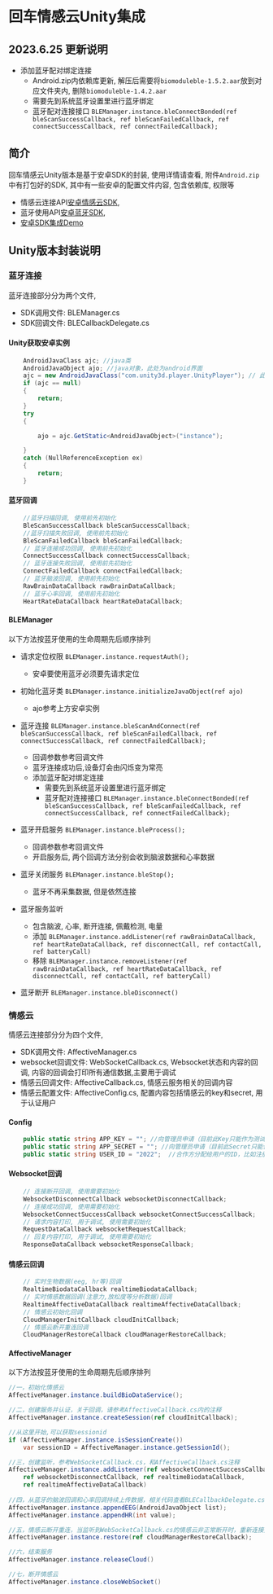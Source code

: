 # 回车情感云Unity集成

## 2023.6.25 更新说明
- 添加蓝牙配对绑定连接
    - Android.zip内依赖库更新, 解压后需要将`biomoduleble-1.5.2.aar`放到对应文件夹内, 删除`biomoduleble-1.4.2.aar`
    - 需要先到系统蓝牙设置里进行蓝牙绑定
    - 蓝牙配对连接接口 `BLEManager.instance.bleConnectBonded(ref bleScanSuccessCallback, ref bleScanFailedCallback, ref connectSuccessCallback, ref connectFailedCallback);` 

## 简介
回车情感云Unity版本是基于安卓SDK的封装, 使用详情请查看, 附件`Android.zip`中有打包好的SDK, 其中有一些安卓的配置文件内容, 包含依赖库, 权限等
 - 情感云连接API[安卓情感云SDK](https://github.com/Entertech/Enter-AffectiveCloud-Android-SDK), 
 - 蓝牙使用API[安卓蓝牙SDK](https://github.com/Entertech/Enter-Biomodule-BLE-Android-SDK), 
 - [安卓SDK集成Demo](https://github.com/Entertech/Enter-AffectiveCloud-Demo-Android)

## Unity版本封装说明

### 蓝牙连接

蓝牙连接部分分为两个文件, 
- SDK调用文件: BLEManager.cs
- SDK回调文件: BLECallbackDelegate.cs

#### Unity获取安卓实例
``` csharp
    AndroidJavaClass ajc; //java类
    AndroidJavaObject ajo; //java对象，此处为android界面
    ajc = new AndroidJavaClass("com.unity3d.player.UnityPlayer"); // 此处为默认命名, 有些第三方Unity库会修改
    if (ajc == null)
    {
        return;
    }
    try
    {

        ajo = ajc.GetStatic<AndroidJavaObject>("instance");

    }
    catch (NullReferenceException ex)
    {
        return;
    }
```

#### 蓝牙回调
``` csharp
    //蓝牙扫描回调, 使用前先初始化
    BleScanSuccessCallback bleScanSuccessCallback; 
    //蓝牙扫描失败回调, 使用前先初始化
    BleScanFailedCallback bleScanFailedCallback;
    // 蓝牙连接成功回调, 使用前先初始化
    ConnectSuccessCallback connectSuccessCallback;
    // 蓝牙连接失败回调, 使用前先初始化
    ConnectFailedCallback connectFailedCallback;
    // 蓝牙脑波回调, 使用前先初始化
    RawBrainDataCallback rawBrainDataCallback;
    // 蓝牙心率回调, 使用前先初始化
    HeartRateDataCallback heartRateDataCallback;
```

#### BLEManager
以下方法按蓝牙使用的生命周期先后顺序排列
- 请求定位权限 `BLEManager.instance.requestAuth();`
  - 安卓要使用蓝牙必须要先请求定位


- 初始化蓝牙类 `BLEManager.instance.initializeJavaObject(ref ajo)` 
  - ajo参考上方安卓实例


- 蓝牙连接 `BLEManager.instance.bleScanAndConnect(ref bleScanSuccessCallback, ref bleScanFailedCallback, ref connectSuccessCallback, ref connectFailedCallback);` 
  - 回调参数参考回调文件
  - 蓝牙连接成功后,设备灯会由闪烁变为常亮
  - 添加蓝牙配对绑定连接
    - 需要先到系统蓝牙设置里进行蓝牙绑定
    - 蓝牙配对连接接口 `BLEManager.instance.bleConnectBonded(ref bleScanSuccessCallback, ref bleScanFailedCallback, ref connectSuccessCallback, ref connectFailedCallback);` 


- 蓝牙开启服务 `BLEManager.instance.bleProcess();` 
  - 回调参数参考回调文件
  - 开启服务后, 两个回调方法分别会收到脑波数据和心率数据
  

- 蓝牙关闭服务 `BLEManager.instance.bleStop();`
  - 蓝牙不再采集数据, 但是依然连接

- 蓝牙服务监听
  - 包含脑波, 心率, 断开连接, 佩戴检测, 电量
  - 添加 `BLEManager.instance.addListener(ref rawBrainDataCallback, ref heartRateDataCallback, ref disconnectCall, ref contactCall, ref batteryCall)`
  - 移除 `BLEManager.instance.removeListener(ref rawBrainDataCallback, ref heartRateDataCallback, ref disconnectCall, ref contactCall, ref batteryCall)`

- 蓝牙断开 `BLEManager.instance.bleDisconnect()`

### 情感云

情感云连接部分分为四个文件, 
- SDK调用文件: AffectiveManager.cs
- websocket回调文件:  WebSocketCallback.cs, Websocket状态和内容的回调, 内容的回调会打印所有通信数据,主要用于调试
- 情感云回调文件: AffectiveCallback.cs, 情感云服务相关的回调内容
- 情感云配置文件: AffectiveConfig.cs, 配置内容包括情感云的key和secret, 用于认证用户

#### Config
``` csharp
    public static string APP_KEY = ""; //向管理员申请（目前此Key只能作为测试用）
    public static string APP_SECRET = ""; //向管理员申请（目前此Secret只能作为测试用）
    public static string USER_ID = "2022";  //合作方分配给用户的ID，比如注册产生的用户id
```

#### Websocket回调
``` csharp
    // 连接断开回调, 使用需要初始化
    WebsocketDisconnectCallback websocketDisconnectCallback;
    // 连接成功回调, 使用需要初始化
    WebsocketConnectSuccessCallback websocketConnectSuccessCallback;
    // 请求内容打印, 用于调试, 使用需要初始化
    RequestDataCallback websocketRequestCallback;
    // 回复内容打印, 用于调试, 使用需要初始化
    ResponseDataCallback websocketResponseCallback;
```

#### 情感云回调
``` csharp
    // 实时生物数据(eeg, hr等)回调
    RealtimeBiodataCallback realtimeBiodataCallback;
    // 实时情感数据回调(注意力,放松度等分析数据)回调
    RealtimeAffectiveDataCallback realtimeAffectiveDataCallback;
    // 情感云初始化回调
    CloudManagerInitCallback cloudInitCallback;
    // 情感云断开重连回调
    CloudManagerRestoreCallback cloudManagerRestoreCallback;
```

#### AffectiveManager
以下方法按蓝牙使用的生命周期先后顺序排列
``` csharp
//一，初始化情感云
AffectiveManager.instance.buildBioDataService();

//二，创建服务并认证，关于回调，请参考AffectiveCallback.cs内的注释
AffectiveManager.instance.createSession(ref cloudInitCallback);

//从这里开始,可以获取sessionid
if (AffectiveManager.instance.isSessionCreate())
    var sessionID = AffectiveManager.instance.getSessionId();

//三，创建监听，参考WebSocketCallback.cs，和AffectiveCallback.cs注释
AffectiveManager.instance.addListener(ref websocketConnectSuccessCallback, 
    ref websocketDisconnectCallback, ref realtimeBiodataCallback, 
    ref realtimeAffectiveDataCallback)
    
//四，从蓝牙的脑波回调和心率回调持续上传数据，相关代码查看BLECallbackDelegate.cs
AffectiveManager.instance.appendEEG(AndroidJavaObject list);
AffectiveManager.instance.appendHR(int value);

//五，情感云断开重连，当监听到WebSocketCallback.cs的情感云非正常断开时，重新连接并认证
AffectiveManager.instance.restore(ref cloudManagerRestoreCallback);

//六，结束服务
AffectiveManager.instance.releaseCloud()

//七，断开情感云
AffectiveManager.instance.closeWebSocket()
```
